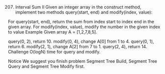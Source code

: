 207. Interval Sum II
Given an integer array in the construct method, implement two methods query(start, end) and modify(index, value):

For query(start, end), return the sum from index start to index end in the given array.
For modify(index, value), modify the number in the given index to value
Example
Given array A = [1,2,7,8,5].

query(0, 2), return 10.
modify(0, 4), change A[0] from 1 to 4.
query(0, 1), return 6.
modify(2, 1), change A[2] from 7 to 1.
query(2, 4), return 14.
Challenge
O(logN) time for query and modify.

Notice
We suggest you finish problem Segment Tree Build, Segment Tree Query and Segment Tree Modify first.

